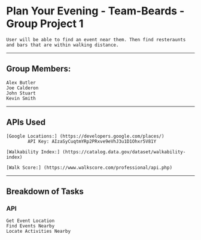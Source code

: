 # Plan Your Evening - Team-Beards - Group Project 1
	User will be able to find an event near them. Then find resteraunts and bars that are within walking distance.
---
## Group Members:
	Alex Butler
	Joe Calderon
	John Stuart
	Kevin Smith
---
## APIs Used
	[Google Locations:] (https://developers.google.com/places/)
			API Key: AIzaSyCuqtmYRp2PRxve9eVhJ3u1D1Ohxr5V81Y

	[Walkability Index:] (https://catalog.data.gov/dataset/walkability-index)

	[Walk Score:] (https://www.walkscore.com/professional/api.php)
---
## Breakdown of Tasks

### 

### API
	Get Event Location
	Find Events Nearby
	Locate Activities Nearby
###
###

